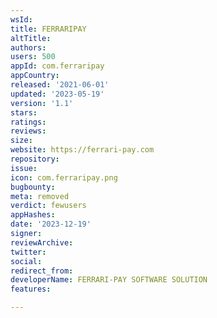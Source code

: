 ```yaml
---
wsId: 
title: FERRARIPAY
altTitle: 
authors: 
users: 500
appId: com.ferraripay
appCountry: 
released: '2021-06-01'
updated: '2023-05-19'
version: '1.1'
stars: 
ratings: 
reviews: 
size: 
website: https://ferrari-pay.com
repository: 
issue: 
icon: com.ferraripay.png
bugbounty: 
meta: removed
verdict: fewusers
appHashes: 
date: '2023-12-19'
signer: 
reviewArchive: 
twitter: 
social: 
redirect_from: 
developerName: FERRARI-PAY SOFTWARE SOLUTION
features: 

---
```


